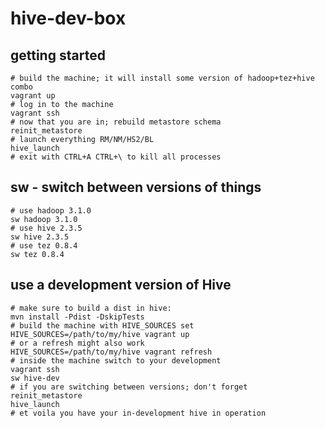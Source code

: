 # hive-dev-box


## getting started

```shell
# build the machine; it will install some version of hadoop+tez+hive combo
vagrant up
# log in to the machine
vagrant ssh
# now that you are in; rebuild metastore schema
reinit_metastore
# launch everything RM/NM/HS2/BL
hive_launch
# exit with CTRL+A CTRL+\ to kill all processes
```



## sw - switch between versions of things

```shell
# use hadoop 3.1.0
sw hadoop 3.1.0
# use hive 2.3.5
sw hive 2.3.5
# use tez 0.8.4
sw tez 0.8.4
```

## use a development version of Hive

```shell
# make sure to build a dist in hive:
mvn install -Pdist -DskipTests
# build the machine with HIVE_SOURCES set
HIVE_SOURCES=/path/to/my/hive vagrant up
# or a refresh might also work
HIVE_SOURCES=/path/to/my/hive vagrant refresh
# inside the machine switch to your development
vagrant ssh
sw hive-dev
# if you are switching between versions; don't forget
reinit_metastore
hive_launch
# et voila you have your in-development hive in operation
```

